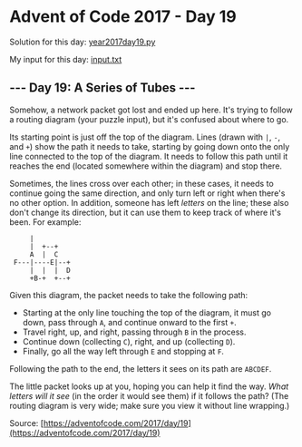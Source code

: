 # Advent of Code 2017 - Day 19

Solution for this day: [year2017day19.py](year2017day19.py)

My input for this day: [input.txt](input.txt)

## \--- Day 19: A Series of Tubes ---

Somehow, a network packet got lost and ended up here. It's trying to follow a
routing diagram (your puzzle input), but it's confused about where to go.

Its starting point is just off the top of the diagram. Lines (drawn with `|`,
`-`, and `+`) show the path it needs to take, starting by going down onto the
only line connected to the top of the diagram. It needs to follow this path
until it reaches the end (located somewhere within the diagram) and stop
there.

Sometimes, the lines cross over each other; in these cases, it needs to
continue going the same direction, and only turn left or right when there's no
other option. In addition, someone has left _letters_ on the line; these also
don't change its direction, but it can use them to keep track of where it's
been. For example:

    
    
         |          
         |  +--+    
         A  |  C    
     F---|----E|--+ 
         |  |  |  D 
         +B-+  +--+ 
    
    

Given this diagram, the packet needs to take the following path:

  * Starting at the only line touching the top of the diagram, it must go down, pass through `A`, and continue onward to the first `+`.
  * Travel right, up, and right, passing through `B` in the process.
  * Continue down (collecting `C`), right, and up (collecting `D`).
  * Finally, go all the way left through `E` and stopping at `F`.

Following the path to the end, the letters it sees on its path are `ABCDEF`.

The little packet looks up at you, hoping you can help it find the way. _What
letters will it see_ (in the order it would see them) if it follows the path?
(The routing diagram is very wide; make sure you view it without line
wrapping.)



Source: [https://adventofcode.com/2017/day/19](https://adventofcode.com/2017/day/19)
